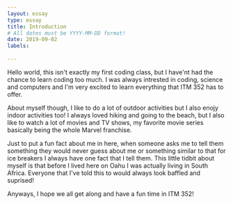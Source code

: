 ```yaml
---
layout: essay
type: essay
title: Introduction
# All dates must be YYYY-MM-DD format!
date: 2019-09-02
labels:
  
---
```


Hello world, this isn't exactly my first coding class, but I have'nt had the chance to learn coding too much. I was always intrested in coding, science and computers and I'm very excited to learn everything that ITM 352 has to offer.

About myself though, I like to do a lot of outdoor activities but I also enojy indoor activities too! I always loved hiking and going to the beach, but I also like to watch a lot of movies and TV shows, my favorite movie series basically being the whole Marvel franchise. 

Just to put a fun fact about me in here, when someone asks me to tell them something they would never guess about me or something similar to that for ice breakers I always have one fact that I tell them. This little tidbit about myself is that before I lived here on Oahu I was actually living in South Africa. Everyone that I've told this to would always look baffled and suprised!

Anyways, I hope we all get along and have a fun time in ITM 352!

